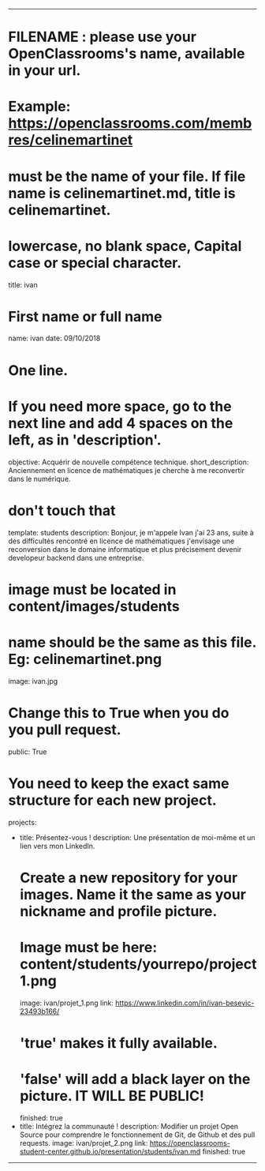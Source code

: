 ---

# FILENAME : please use your OpenClassrooms's name, available in your url.
# Example: https://openclassrooms.com/membres/celinemartinet
# must be the name of your file. If file name is celinemartinet.md, title is celinemartinet.
# lowercase, no blank space, Capital case or special character.
title: ivan

# First name or full name
name: ivan
date: 09/10/2018

# One line.
# If you need more space, go to the next line and add 4 spaces on the left, as in 'description'.
objective: Acquérir de nouvelle compétence technique.
short_description: Anciennement en licence de mathématiques je cherche à me reconvertir dans le numérique.

# don't touch that
template: students
description:
    Bonjour, je m'appele Ivan j'ai 23 ans, suite à des difficultés rencontré en licence de mathématiques j'envisage une reconversion dans le domaine informatique et plus précisement devenir developeur backend dans une entreprise.

# image must be located in content/images/students
# name should be the same as this file. Eg: celinemartinet.png
image: ivan.jpg

# Change this to True when you do you pull request.
public: True

# You need to keep the exact same structure for each new project.
projects:
  - title: Présentez-vous !
    description: Une présentation de moi-même et un lien vers mon LinkedIn.
    # Create a new repository for your images. Name it the same as your nickname and profile picture.
    # Image must be here: content/students/yourrepo/project1.png
    image: ivan/projet_1.png
    link: https://www.linkedin.com/in/ivan-besevic-23493b166/
    # 'true' makes it fully available.
    # 'false' will add a black layer on the picture. IT WILL BE PUBLIC!
    finished: true
  - title: Intégrez la communauté !
    description: Modifier un projet Open Source pour comprendre le fonctionnement de Git, de Github et des pull requests. 
    image: ivan/projet_2.png
    link: https://openclassrooms-student-center.github.io/presentation/students/ivan.md
    finished: true
---